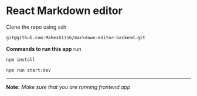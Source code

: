# React Markdown editor 

Clone the repo using ssh
``` cmd
git@github.com:Mahesh1356/markdown-editor-backend.git
```

**Commands to run this app** run
```bash 
npm install
```

```bash 
npm run start:dev
```

** *

**Note:** *Make sure that you are running frontend app*
